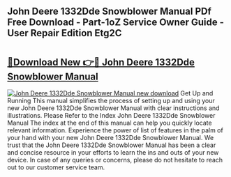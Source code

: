 ## John Deere 1332Dde Snowblower Manual PDf Free Download - Part-1oZ Service Owner Guide - User Repair Edition Etg2C

# <h2><a href="http://bc9556.oget.top/?id=John+Deere+1332Dde+Snowblower+Manual">🔗Download New 👉🔴 John Deere 1332Dde Snowblower Manual</a></h2>

[![John Deere 1332Dde Snowblower Manual new download](https://i.imgur.com/5g1atiW.png)](http://bc9556.oget.top/?id=John+Deere+1332Dde+Snowblower+Manual)
Get Up and Running This manual simplifies the process of setting up and using your new John Deere 1332Dde Snowblower Manual with clear instructions and illustrations. Please Refer to the Index John Deere 1332Dde Snowblower Manual The index at the end of this manual can help you quickly locate relevant information. Experience the power of list of features in the palm of your hand with your new John Deere 1332Dde Snowblower Manual. We trust that the John Deere 1332Dde Snowblower Manual has been a clear and concise resource in your efforts to learn the ins and outs of your new device. In case of any queries or concerns, please do not hesitate to reach out to our customer service team.
